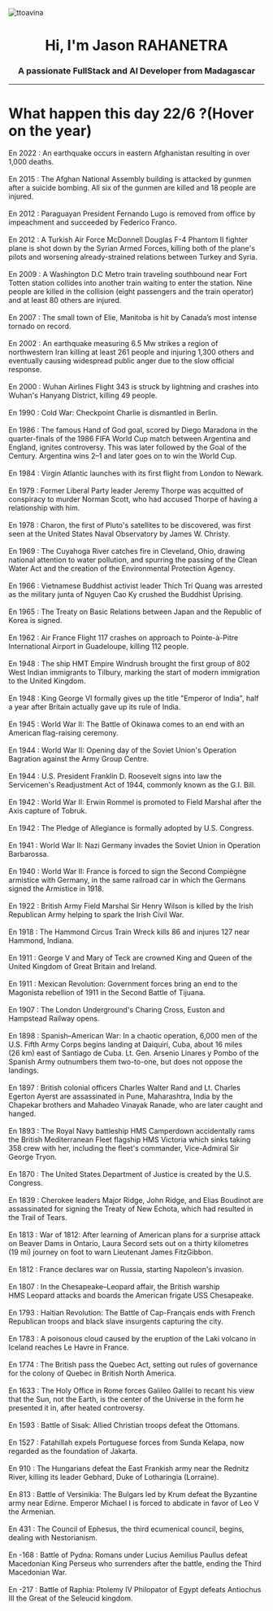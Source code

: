 
<p align="left"> <img src="https://komarev.com/ghpvc/?username=ttoavina&label=Profile%20views&color=0e75b6&style=flat" alt="ttoavina" /> </p>
<h1 align="center">Hi, I'm Jason RAHANETRA</h1>
<h3 align="center">A passionate FullStack and AI Developer from Madagascar</h3>
    
<hr/>
<h1> What happen this day 22/6 ?(Hover on the year)</h1>

En 2022 : An earthquake occurs in eastern Afghanistan resulting in over 1,000 deaths.
<br/><br/>
En 2015 : The Afghan National Assembly building is attacked by gunmen after a suicide bombing. All six of the gunmen are killed and 18 people are injured.
<br/><br/>
En 2012 : Paraguayan President Fernando Lugo is removed from office by impeachment and succeeded by Federico Franco.
<br/><br/>
En 2012 : A Turkish Air Force McDonnell Douglas F-4 Phantom II fighter plane is shot down by the Syrian Armed Forces, killing both of the plane's pilots and worsening already-strained relations between Turkey and Syria.
<br/><br/>
En 2009 : A Washington D.C Metro train traveling southbound near Fort Totten station collides into another train waiting to enter the station. Nine people are killed in the collision (eight passengers and the train operator) and at least 80 others are injured.
<br/><br/>
En 2007 : The small town of Elie, Manitoba is hit by Canada’s most intense tornado on record.
<br/><br/>
En 2002 : An earthquake measuring 6.5 Mw strikes a region of northwestern Iran killing at least 261 people and injuring 1,300 others and eventually causing widespread public anger due to the slow official response.
<br/><br/>
En 2000 : Wuhan Airlines Flight 343 is struck by lightning and crashes into Wuhan's Hanyang District, killing 49 people.
<br/><br/>
En 1990 : Cold War: Checkpoint Charlie is dismantled in Berlin.
<br/><br/>
En 1986 : The famous Hand of God goal, scored by Diego Maradona in the quarter-finals of the 1986 FIFA World Cup match between Argentina and England, ignites controversy. This was later followed by the Goal of the Century. Argentina wins 2–1 and later goes on to win the World Cup.
<br/><br/>
En 1984 : Virgin Atlantic launches with its first flight from London to Newark.
<br/><br/>
En 1979 : Former Liberal Party leader Jeremy Thorpe was acquitted of conspiracy to murder Norman Scott, who had accused Thorpe of having a relationship with him.
<br/><br/>
En 1978 : Charon, the first of Pluto's satellites to be discovered, was first seen at the United States Naval Observatory by James W. Christy.
<br/><br/>
En 1969 : The Cuyahoga River catches fire in Cleveland, Ohio, drawing national attention to water pollution, and spurring the passing of the Clean Water Act and the creation of the Environmental Protection Agency.
<br/><br/>
En 1966 : Vietnamese Buddhist activist leader Thích Trí Quang was arrested as the military junta of Nguyen Cao Ky crushed the Buddhist Uprising.
<br/><br/>
En 1965 : The Treaty on Basic Relations between Japan and the Republic of Korea is signed.
<br/><br/>
En 1962 : Air France Flight 117 crashes on approach to Pointe-à-Pitre International Airport in Guadeloupe, killing 112 people.
<br/><br/>
En 1948 : The ship HMT Empire Windrush brought the first group of 802 West Indian immigrants to Tilbury, marking the start of modern immigration to the United Kingdom.
<br/><br/>
En 1948 : King George VI formally gives up the title "Emperor of India", half a year after Britain actually gave up its rule of India.
<br/><br/>
En 1945 : World War II: The Battle of Okinawa comes to an end with an American flag-raising ceremony.
<br/><br/>
En 1944 : World War II: Opening day of the Soviet Union's Operation Bagration against the Army Group Centre.
<br/><br/>
En 1944 : U.S. President Franklin D. Roosevelt signs into law the Servicemen's Readjustment Act of 1944, commonly known as the G.I. Bill.
<br/><br/>
En 1942 : World War II: Erwin Rommel is promoted to Field Marshal after the Axis capture of Tobruk.
<br/><br/>
En 1942 : The Pledge of Allegiance is formally adopted by U.S. Congress.
<br/><br/>
En 1941 : World War II: Nazi Germany invades the Soviet Union in Operation Barbarossa.
<br/><br/>
En 1940 : World War II: France is forced to sign the Second Compiègne armistice with Germany, in the same railroad car in which the Germans signed the Armistice in 1918.
<br/><br/>
En 1922 : British Army Field Marshal Sir Henry Wilson is killed by the Irish Republican Army helping to spark the Irish Civil War.
<br/><br/>
En 1918 : The Hammond Circus Train Wreck kills 86 and injures 127 near Hammond, Indiana.
<br/><br/>
En 1911 : George V and Mary of Teck are crowned King and Queen of the United Kingdom of Great Britain and Ireland.
<br/><br/>
En 1911 : Mexican Revolution: Government forces bring an end to the Magonista rebellion of 1911 in the Second Battle of Tijuana.
<br/><br/>
En 1907 : The London Underground's Charing Cross, Euston and Hampstead Railway opens.
<br/><br/>
En 1898 : Spanish–American War: In a chaotic operation, 6,000 men of the U.S. Fifth Army Corps begins landing at Daiquirí, Cuba, about 16 miles (26 km) east of Santiago de Cuba. Lt. Gen. Arsenio Linares y Pombo of the Spanish Army outnumbers them two-to-one, but does not oppose the landings.
<br/><br/>
En 1897 : British colonial officers Charles Walter Rand and Lt. Charles Egerton Ayerst are assassinated in Pune, Maharashtra, India by the Chapekar brothers and Mahadeo Vinayak Ranade, who are later caught and hanged.
<br/><br/>
En 1893 : The Royal Navy battleship HMS Camperdown accidentally rams the British Mediterranean Fleet flagship HMS Victoria which sinks taking 358 crew with her, including the fleet's commander, Vice-Admiral Sir George Tryon.
<br/><br/>
En 1870 : The United States Department of Justice is created by the U.S. Congress.
<br/><br/>
En 1839 : Cherokee leaders Major Ridge, John Ridge, and Elias Boudinot are assassinated for signing the Treaty of New Echota, which had resulted in the Trail of Tears.
<br/><br/>
En 1813 : War of 1812: After learning of American plans for a surprise attack on Beaver Dams in Ontario, Laura Secord sets out on a thirty kilometres (19 mi) journey on foot to warn Lieutenant James FitzGibbon.
<br/><br/>
En 1812 : France declares war on Russia, starting Napoleon's invasion.
<br/><br/>
En 1807 : In the Chesapeake–Leopard affair, the British warship HMS Leopard attacks and boards the American frigate USS Chesapeake.
<br/><br/>
En 1793 : Haitian Revolution: The Battle of Cap-Français ends with French Republican troops and black slave insurgents capturing the city.
<br/><br/>
En 1783 : A poisonous cloud caused by the eruption of the Laki volcano in Iceland reaches Le Havre in France.
<br/><br/>
En 1774 : The British pass the Quebec Act, setting out rules of governance for the colony of Quebec in British North America.
<br/><br/>
En 1633 : The Holy Office in Rome forces Galileo Galilei to recant his view that the Sun, not the Earth, is the center of the Universe in the form he presented it in, after heated controversy.
<br/><br/>
En 1593 : Battle of Sisak: Allied Christian troops defeat the Ottomans.
<br/><br/>
En 1527 : Fatahillah expels Portuguese forces from Sunda Kelapa, now regarded as the foundation of Jakarta.
<br/><br/>
En 910 : The Hungarians defeat the East Frankish army near the Rednitz River, killing its leader Gebhard, Duke of Lotharingia (Lorraine).
<br/><br/>
En 813 : Battle of Versinikia: The Bulgars led by Krum defeat the Byzantine army near Edirne. Emperor Michael I is forced to abdicate in favor of Leo V the Armenian.
<br/><br/>
En 431 : The Council of Ephesus, the third ecumenical council, begins, dealing with Nestorianism.
<br/><br/>
En -168 : Battle of Pydna: Romans under Lucius Aemilius Paullus defeat Macedonian King Perseus who surrenders after the battle, ending the Third Macedonian War.
<br/><br/>
En -217 : Battle of Raphia: Ptolemy IV Philopator of Egypt defeats Antiochus III the Great of the Seleucid kingdom.
<br/><br/>
